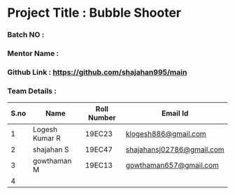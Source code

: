 # Project Title : Bubble Shooter
### Batch NO :
### Mentor Name :
### Github Link : https://github.com/shajahan995/main
### Team Details :
| S.no  | Name  | Roll Number  | Email Id  |
|-------|-------|--------------|-----------|
| 1  | Logesh Kumar R  |19EC23   |klogesh886@gmail.com   |
|  2 |shajahan S   |19EC47   | shajahansj02786@gmail.com  |
| 3  |gowthaman M   |19EC13   | gowthaman657@gmail.com  |
| 4  |   |   |   |